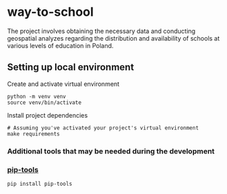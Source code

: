 # way-to-school
The project involves obtaining the necessary data and conducting geospatial analyzes regarding the distribution and availability of schools at various levels of education in Poland.

## Setting up local environment

Create and activate virtual environment

```shell
python -m venv venv
source venv/bin/activate
```

Install project dependencies

```shell
# Assuming you've activated your project's virtual environment
make requirements
```

### Additional tools that may be needed during the development
### [pip-tools](https://github.com/jazzband/pip-tools)
```shell
pip install pip-tools
```
